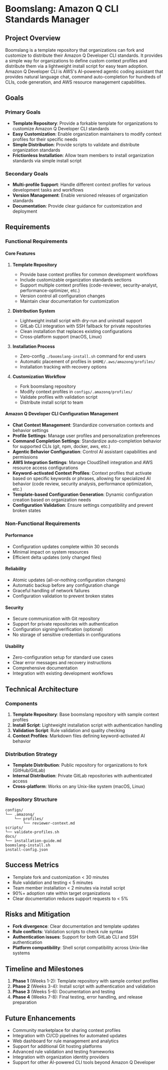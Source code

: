 # Boomslang: Amazon Q CLI Standards Manager

## Project Overview
Boomslang is a template repository that organizations can fork and customize to distribute their Amazon Q Developer CLI standards. It provides a simple way for organizations to define custom context profiles and distribute them via a lightweight install script for easy team adoption. Amazon Q Developer CLI is AWS's AI-powered agentic coding assistant that provides natural language chat, command auto-completion for hundreds of CLIs, code generation, and AWS resource management capabilities.

## Goals

### Primary Goals
- **Template Repository**: Provide a forkable template for organizations to customize Amazon Q Developer CLI standards
- **Easy Customization**: Enable organization maintainers to modify context profiles for their specific needs
- **Simple Distribution**: Provide scripts to validate and distribute organization standards
- **Frictionless Installation**: Allow team members to install organization standards via simple install script

### Secondary Goals
- **Multi-profile Support**: Handle different context profiles for various development tasks and workflows
- **Version Management**: Enable versioned releases of organization standards
- **Documentation**: Provide clear guidance for customization and deployment

## Requirements

### Functional Requirements

#### Core Features
1. **Template Repository**
   - Provide base context profiles for common development workflows
   - Include customizable organization standards sections
   - Support multiple context profiles (code-reviewer, security-analyst, performance-optimizer, etc.)
   - Version control all configuration changes
   - Maintain clear documentation for customization

2. **Distribution System**
   - Lightweight install script with dry-run and uninstall support
   - GitLab CLI integration with SSH fallback for private repositories
   - Clean installation that replaces existing configurations
   - Cross-platform support (macOS, Linux)

3. **Installation Process**
   - Zero-config `./boomslang-install.sh` command for end users
   - Automatic placement of profiles in `$HOME/.aws/amazonq/profiles/`
   - Installation tracking with recovery options

4. **Customization Workflow**
   - Fork boomslang repository
   - Modify context profiles in `configs/.amazonq/profiles/`
   - Validate profiles with validation script
   - Distribute install script to team

#### Amazon Q Developer CLI Configuration Management
- **Chat Context Management**: Standardize conversation contexts and behavior settings
- **Profile Settings**: Manage user profiles and personalization preferences
- **Command Completion Settings**: Standardize auto-completion behavior for supported CLIs (git, npm, docker, aws, etc.)
- **Agentic Behavior Configuration**: Control AI assistant capabilities and permissions
- **AWS Integration Settings**: Manage CloudShell integration and AWS resource access configurations
- **Keyword-activated Context Profiles**: Context profiles that activate based on specific keywords or phrases, allowing for specialized AI behavior (code review, security analysis, performance optimization, etc.)
- **Template-based Configuration Generation**: Dynamic configuration creation based on organization needs
- **Configuration Validation**: Ensure settings compatibility and prevent broken states

### Non-Functional Requirements

#### Performance
- Configuration updates complete within 30 seconds
- Minimal impact on system resources
- Efficient delta updates (only changed files)

#### Reliability
- Atomic updates (all-or-nothing configuration changes)
- Automatic backup before any configuration change
- Graceful handling of network failures
- Configuration validation to prevent broken states

#### Security
- Secure communication with Git repository
- Support for private repositories with authentication
- Configuration signing/verification (optional)
- No storage of sensitive credentials in configurations

#### Usability
- Zero-configuration setup for standard use cases
- Clear error messages and recovery instructions
- Comprehensive documentation
- Integration with existing development workflows

## Technical Architecture

### Components
1. **Template Repository**: Base boomslang repository with sample context profiles
2. **Install Script**: Lightweight installation script with authentication handling
3. **Validation Script**: Rule validation and quality checking
4. **Context Profiles**: Markdown files defining keyword-activated AI behavior

### Distribution Strategy
- **Template Distribution**: Public repository for organizations to fork (GitHub/GitLab)
- **Internal Distribution**: Private GitLab repositories with authenticated access
- **Cross-platform**: Works on any Unix-like system (macOS, Linux)

### Repository Structure
```
configs/
└── .amazonq/
    └── profiles/
        └── reviewer-context.md
scripts/
└── validate-profiles.sh
docs/
└── installation-guide.md
boomslang-install.sh
install-config.json
```

## Success Metrics
- Template fork and customization < 30 minutes
- Rule validation and testing < 5 minutes
- Team member installation < 2 minutes via install script
- 90%+ adoption rate within target organizations
- Clear documentation reduces support requests to < 5%

## Risks and Mitigation
- **Fork divergence**: Clear documentation and template updates
- **Rule conflicts**: Validation scripts to check rule syntax
- **Authentication issues**: Support for both GitLab CLI and SSH authentication
- **Platform compatibility**: Shell script compatibility across Unix-like systems

## Timeline and Milestones
1. **Phase 1** (Weeks 1-2): Template repository with sample context profiles
2. **Phase 2** (Weeks 3-4): Install script with authentication and validation
3. **Phase 3** (Weeks 5-6): Documentation and testing
4. **Phase 4** (Weeks 7-8): Final testing, error handling, and release preparation

## Future Enhancements
- Community marketplace for sharing context profiles
- Integration with CI/CD pipelines for automated updates
- Web dashboard for rule management and analytics
- Support for additional Git hosting platforms
- Advanced rule validation and testing frameworks
- Integration with organization identity providers
- Support for other AI-powered CLI tools beyond Amazon Q Developer